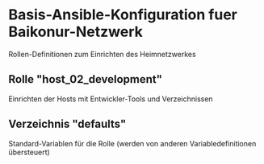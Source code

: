 # Basis-Ansible-Konfiguration fuer Baikonur-Netzwerk
Rollen-Definitionen zum Einrichten des Heimnetzwerkes

## Rolle "host_02_development"
Einrichten der Hosts mit Entwickler-Tools und Verzeichnissen

## Verzeichnis "defaults"
Standard-Variablen für die Rolle (werden von anderen Variabledefinitionen übersteuert)

